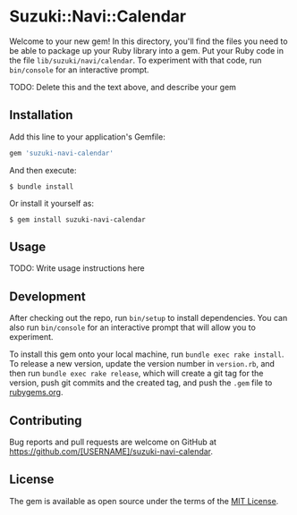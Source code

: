 # Suzuki::Navi::Calendar

Welcome to your new gem! In this directory, you'll find the files you need to be able to package up your Ruby library into a gem. Put your Ruby code in the file `lib/suzuki/navi/calendar`. To experiment with that code, run `bin/console` for an interactive prompt.

TODO: Delete this and the text above, and describe your gem

## Installation

Add this line to your application's Gemfile:

```ruby
gem 'suzuki-navi-calendar'
```

And then execute:

    $ bundle install

Or install it yourself as:

    $ gem install suzuki-navi-calendar

## Usage

TODO: Write usage instructions here

## Development

After checking out the repo, run `bin/setup` to install dependencies. You can also run `bin/console` for an interactive prompt that will allow you to experiment.

To install this gem onto your local machine, run `bundle exec rake install`. To release a new version, update the version number in `version.rb`, and then run `bundle exec rake release`, which will create a git tag for the version, push git commits and the created tag, and push the `.gem` file to [rubygems.org](https://rubygems.org).

## Contributing

Bug reports and pull requests are welcome on GitHub at https://github.com/[USERNAME]/suzuki-navi-calendar.

## License

The gem is available as open source under the terms of the [MIT License](https://opensource.org/licenses/MIT).
